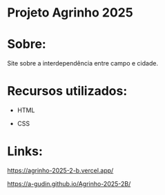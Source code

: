# Projeto Agrinho 2025
# Sobre:
Site sobre a interdependência entre campo e cidade.
# Recursos utilizados:
- HTML

- CSS

# Links:
https://agrinho-2025-2-b.vercel.app/

https://a-gudin.github.io/Agrinho-2025-2B/
